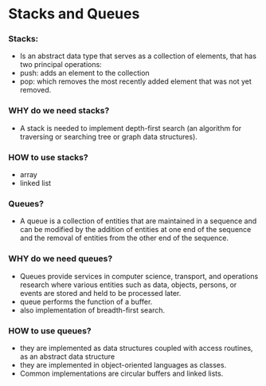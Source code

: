 # Stacks and Queues

### Stacks:

- Is an abstract data type that serves as a collection of elements, that has two principal operations: 
- push: adds an element to the collection
- pop: which removes the most recently added element that was not yet removed.

### WHY do we need stacks?

- A stack is needed to implement depth-first search (an algorithm for traversing or searching tree or graph data structures).

### HOW to use stacks?

- array 
- linked list

### Queues?

- A queue is a collection of entities that are maintained in a sequence and can be modified by the addition of entities at one end of the sequence and the removal of entities from the other end of the sequence.

### WHY do we need queues?

- Queues provide services in computer science, transport, and operations research where various entities such as data, objects, persons, or events are stored and held to be processed later.
- queue performs the function of a buffer.
- also implementation of breadth-first search.

### HOW to use queues?

- they are implemented as data structures coupled with access routines, as an abstract data structure 
-  they are implemented in object-oriented languages as classes. 
- Common implementations are circular buffers and linked lists.
